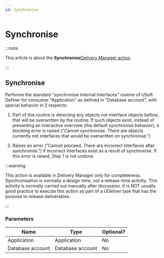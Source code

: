 ```yaml
---
id: Synchronise
---
```


# Synchronise




:::note

This article is about the **Synchronise**[Delivery Manager action](/Continuous_delivery/Delivery_Manager_actions_by_name).

:::

## **Synchronise**

Performs the standard "synchronise Internal Interfaces" routine of USoft Definer for consumer "Application" as defined in "Database account", with special behavior in 2 respects:

1. Part of this routine is detecting any objects not interface objects before, that will be overwritten by the routine. If such objects exist, instead of presenting an interactive overview (the default synchronise behavior), a blocking error is raised ("Cannot synchronise. There are objects currently not interfaces that would be overwritten on synchronise.")

2. Raises an error ("Cannot proceed. There are incorrect interfaces after synchronise.") if incorrect interfaces exist as a result of synchronise. If this error is raised, Step 1 is not undone.


:::warning

This action is available in Delivery Manager only for completeness. Synchronisation is normally a design-time, not a release-time activity. This activity is normally carried out manually after discussion. It is NOT usually good practice to execute this action as part of a UDeliver task that has the purpose to release deliverables.

:::

### Parameters

|**Name**|**Type**|**Optional?**|
|--------|--------|--------|
|Application|Application|No      |
|Database account|Database account|No      |



 